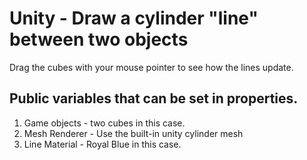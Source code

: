 # Unity - Draw a cylinder "line" between two objects

Drag the cubes with your mouse pointer to see how the lines update.
## Public variables that can be set in properties.
1. Game objects - two cubes in this case.
2. Mesh Renderer - Use the built-in unity cylinder mesh
3. Line Material - Royal Blue in this case.
